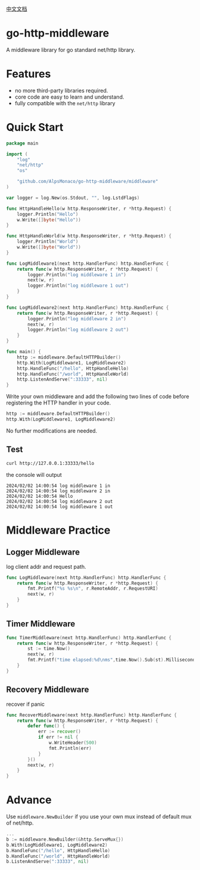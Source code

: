 [中文文档](https://github.com/AlpsMonaco/go-http-middleware/blob/main/README_zh_CN.md)

# go-http-middleware
A middleware library for go standard net/http library.  

# Features
* no more third-party libraries required.
* core code are easy to learn and understand.
* fully compatible with the `net/http` library


# Quick Start
```go
package main

import (
	"log"
	"net/http"
	"os"

	"github.com/AlpsMonaco/go-http-middleware/middleware"
)

var logger = log.New(os.Stdout, "", log.LstdFlags)

func HttpHandleHello(w http.ResponseWriter, r *http.Request) {
	logger.Println("Hello")
	w.Write([]byte("Hello"))
}

func HttpHandleWorld(w http.ResponseWriter, r *http.Request) {
	logger.Println("World")
	w.Write([]byte("World"))
}

func LogMiddleware1(next http.HandlerFunc) http.HandlerFunc {
	return func(w http.ResponseWriter, r *http.Request) {
		logger.Println("log middleware 1 in")
		next(w, r)
		logger.Println("log middleware 1 out")
	}
}

func LogMiddleware2(next http.HandlerFunc) http.HandlerFunc {
	return func(w http.ResponseWriter, r *http.Request) {
		logger.Println("log middleware 2 in")
		next(w, r)
		logger.Println("log middleware 2 out")
	}
}

func main() {
	http := middleware.DefaultHTTPBuilder()
	http.With(LogMiddleware1, LogMiddleware2)
	http.HandleFunc("/hello", HttpHandleHello)
	http.HandleFunc("/world", HttpHandleWorld)
	http.ListenAndServe(":33333", nil)
}

```
Write your own middleware and add the following two lines of code before registering the HTTP handler in your code.  
```go
http := middleware.DefaultHTTPBuilder()
http.With(LogMiddleware1, LogMiddleware2)
```
No further modifications are needed.  

## Test
```bash
curl http://127.0.0.1:33333/hello
```
the console will output 
```
2024/02/02 14:00:54 log middleware 1 in
2024/02/02 14:00:54 log middleware 2 in
2024/02/02 14:00:54 Hello
2024/02/02 14:00:54 log middleware 2 out
2024/02/02 14:00:54 log middleware 1 out
```


# Middleware Practice

## Logger Middleware
log client addr and request path.
```go
func LogMiddleware(next http.HandlerFunc) http.HandlerFunc {
	return func(w http.ResponseWriter, r *http.Request) {
		fmt.Printf("%s %s\n", r.RemoteAddr, r.RequestURI)
		next(w, r)
	}
}
```

## Timer Middleware
```go
func TimerMiddleware(next http.HandlerFunc) http.HandlerFunc {
	return func(w http.ResponseWriter, r *http.Request) {
		st := time.Now()
		next(w, r)
		fmt.Printf("time elapsed:%d\nms",time.Now().Sub(st).Milliseconds())
	}
}
```

## Recovery Middleware
recover if panic
```go
func RecoverMiddleware(next http.HandlerFunc) http.HandlerFunc {
	return func(w http.ResponseWriter, r *http.Request) {
		defer func() {
			err := recover()
			if err != nil {
				w.WriteHeader(500)
				fmt.Println(err)
			}
		}()
		next(w, r)
	}
}
```

# Advance
Use `middleware.NewBuilder` if you use your own mux instead of default mux of net/http.

```go
...
b := middleware.NewBuilder(&http.ServeMux{})
b.With(LogMiddleware1, LogMiddleware2)
b.HandleFunc("/hello", HttpHandleHello)
b.HandleFunc("/world", HttpHandleWorld)
b.ListenAndServe(":33333", nil)
```